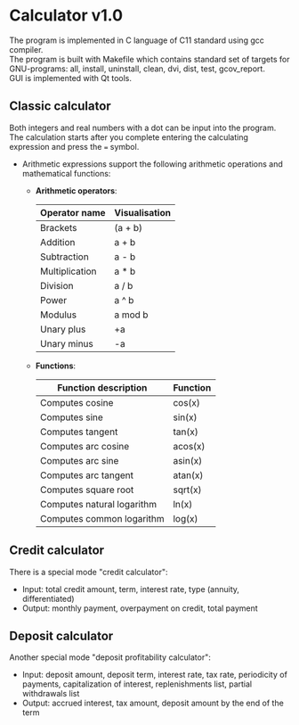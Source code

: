 # Calculator v1.0

The program is implemented in C language of C11 standard using gcc compiler. <br>
The program is built with Makefile which contains standard set of targets for GNU-programs: all, install, uninstall, clean, dvi, dist, test, gcov_report.<br>
GUI is implemented with Qt tools.

## Classic calculator

Both integers and real numbers with a dot can be input into the program. 
The calculation starts after you complete entering the calculating expression and press the `=` symbol.

- Arithmetic expressions support the following arithmetic operations and mathematical functions:
    - **Arithmetic operators**:

      | Operator name | Visualisation |
      |---------------| ------ |
      | Brackets | (a + b)       |
      | Addition | a + b         |
      | Subtraction | a - b         |
      | Multiplication | a * b         |
      | Division | a / b         |
      | Power | a ^ b         |
      | Modulus | a mod b       |
      | Unary plus | +a            |
      | Unary minus | -a            |

    - **Functions**:
  
      | Function description | Function |
      | ------ | ------ |
      | Computes cosine | cos(x) |
      | Computes sine | sin(x) |
      | Computes tangent | tan(x) |
      | Computes arc cosine | acos(x) |
      | Computes arc sine | asin(x) |
      | Computes arc tangent | atan(x) |
      | Computes square root | sqrt(x) |
      | Computes natural logarithm | ln(x) |
      | Computes common logarithm | log(x) |
    
## Credit calculator

There is a special mode "credit calculator":
- Input: total credit amount, term, interest rate, type (annuity, differentiated)
- Output: monthly payment, overpayment on credit, total payment


## Deposit calculator

Another special mode "deposit profitability calculator":
- Input: deposit amount, deposit term, interest rate, tax rate, periodicity of payments, capitalization of interest, replenishments list, partial withdrawals list
- Output: accrued interest, tax amount, deposit amount by the end of the term
